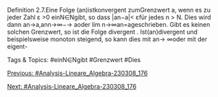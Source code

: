 Definition 2.7.Eine Folge (an)istkonvergent zumGrenzwert a, wenn es zu jeder Zahl ε >0
einN∈Ngibt, so dass |an−a|< εfür jedes n > N. Dies wird dann an→a,ann→∞−→ aoder
lim
n→∞an=ageschrieben. Gibt es keinen solchen Grenzwert, so ist die Folge divergent .
Ist(an)divergent und beispielsweise monoton steigend, so kann dies mit an→ ∞oder mit der eigent-

   Tags & Topics:
   #einN∈Ngibt
   #Grenzwert
   #Dies

[Previous: #Analysis-Lineare_Algebra-230308_176](Analysis-Lineare_Algebra-230308_176.md)

[Next: #Analysis-Lineare_Algebra-230308_176](Analysis-Lineare_Algebra-230308_176.md)